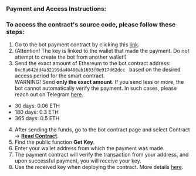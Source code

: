 
### Payment and Access Instructions:

### To access the contract's source code, please follow these steps:

1.  Go to the bot payment contract by clicking this  [link](https://etherscan.io/address/0xc0a642dd4a32199da40486eb1603f0e917d62dcc).
2. (Attention! The key is linked to the wallet that made the payment. Do not attempt to create the bot from another wallet!)
3.  Send the exact amount of Ethereum to the bot contract address:  
    `0xc0a642dd4a32199da40486eb1603f0e917d62dcc `
    based on the desired access period for the smart contract.  
    WARNING! Send  **only the exact amount**. If you send less or more, the bot cannot automatically verify the payment. In such cases, please reach out on Telegram  [here](https://t.me/JaredsuppETH).

-   30 days: 0.06 ETH
-   180 days: 0.3 ETH
-   365 days: 0.5 ETH

4.  After sending the funds, go to the bot contract page and select  Contract  →  **[Read Contract](https://etherscan.io/address/0xc0a642dd4a32199da40486eb1603f0e917d62dcc#readContract)**.
5.  Find the public function  **Get Key**.
6.  Enter your wallet address from which the payment was made.
7.  The payment contract will verify the transaction from your address, and upon successful payment, you will receive your key.
8.  Use the received key when deploying the contract. More details  [here](https://jaredfromsubway-eth.com/source_code.html).
